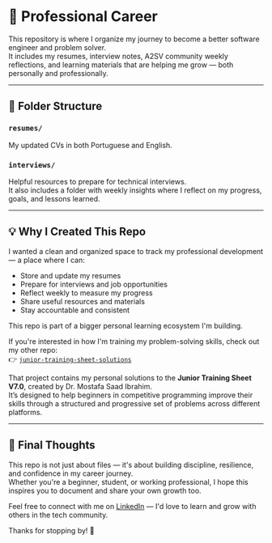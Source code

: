# 🚀 Professional Career

This repository is where I organize my journey to become a better software engineer and problem solver.  
It includes my resumes, interview notes, A2SV community weekly reflections, and learning materials that are helping me grow — both personally and professionally.

---

## 📁 Folder Structure

### `resumes/`
My updated CVs in both Portuguese and English.

### `interviews/`
Helpful resources to prepare for technical interviews.  
It also includes a folder with weekly insights where I reflect on my progress, goals, and lessons learned.

---

## 💡 Why I Created This Repo

I wanted a clean and organized space to track my professional development — a place where I can:

- Store and update my resumes
- Prepare for interviews and job opportunities
- Reflect weekly to measure my progress
- Share useful resources and materials
- Stay accountable and consistent

This repo is part of a bigger personal learning ecosystem I'm building.

If you're interested in how I'm training my problem-solving skills, check out my other repo:  
👉 [`junior-training-sheet-solutions`](https://github.com/rsambing/junior-training-sheet-solutions)

That project contains my personal solutions to the **Junior Training Sheet V7.0**, created by Dr. Mostafa Saad Ibrahim.  
It’s designed to help beginners in competitive programming improve their skills through a structured and progressive set of problems across different platforms.

---

## 🌱 Final Thoughts

This repo is not just about files — it's about building discipline, resilience, and confidence in my career journey.  
Whether you're a beginner, student, or working professional, I hope this inspires you to document and share your own growth too.

Feel free to connect with me on [LinkedIn](https://www.linkedin.com/in/reinaldo-s-59095b13b/) — I'd love to learn and grow with others in the tech community.

Thanks for stopping by! 🙌
